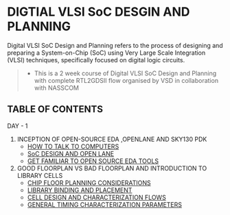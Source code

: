 # DIGTIAL VLSI SoC DESGIN AND PLANNING

Digital VLSI SoC Design and Planning refers to the process of designing and preparing a System-on-Chip (SoC) using Very Large Scale Integration (VLSI) techniques, specifically focused on digital logic circuits.

>- This is a 2 week course of Digital VLSI SoC Design and Planning with complete RTL2GDSII flow organised by VSD in collaboration with NASSCOM

## TABLE OF CONTENTS
DAY - 1
  1. INCEPTION OF OPEN-SOURCE EDA ,OPENLANE AND SKY130 PDK
       * [HOW TO TALK TO COMPUTERS](https://github.com/swethapadmavathimukku/NASSCOM-Digital-_VLSI--SoC-DESIGN/edit/main/README.md)
       * [SoC DESIGN AND OPEN LANE](https://github.com/swethapadmavathimukku/NASSCOM-Digital-_VLSI--SoC-DESIGN/edit/main/README.md)
       * [GET FAMILIAR TO OPEN SOURCE EDA TOOLS](https://github.com/swethapadmavathimukku/NASSCOM-Digital-_VLSI--SoC-DESIGN/edit/main/README.md)
  2. GOOD FLOORPLAN VS BAD FLOORPLAN AND INTRODUCTION TO LIBRARY CELLS
       * [CHIP FLOOR PLANNING CONSIDERATIONS](https://github.com/swethapadmavathimukku/NASSCOM-Digital-_VLSI--SoC-DESIGN/edit/main/README.md)
       * [LIBRARY BINDING AND PLACEMENT](https://github.com/swethapadmavathimukku/NASSCOM-Digital-_VLSI--SoC-DESIGN/edit/main/README.md)
       * [CELL DESIGN AND CHARACTERIZATION FLOWS](https://github.com/swethapadmavathimukku/NASSCOM-Digital-_VLSI--SoC-DESIGN/edit/main/README.md)
       * [GENERAL TIMING CHARACTERIZATION PARAMETERS](https://github.com/swethapadmavathimukku/NASSCOM-Digital-_VLSI--SoC-DESIGN/edit/main/README.md)
